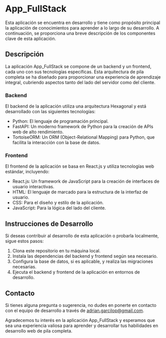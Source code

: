 # App_FullStack

Esta aplicación se encuentra en desarrollo y tiene como propósito principal la aplicación de conocimientos para aprender a lo largo de su desarrollo. A continuación, se proporciona una breve descripción de los componentes clave de esta aplicación.

## Descripción

La aplicación App_FullStack se compone de un backend y un frontend, cada uno con sus tecnologías específicas. Esta arquitectura de pila completa se ha diseñado para proporcionar una experiencia de aprendizaje integral, cubriendo aspectos tanto del lado del servidor como del cliente.

### Backend

El backend de la aplicación utiliza una arquitectura Hexagonal y está desarrollado con las siguientes tecnologías:

- Python: El lenguaje de programación principal.
- FastAPI: Un moderno framework de Python para la creación de APIs web de alto rendimiento.
- TortoiseORM: Un ORM (Object-Relational Mapping) para Python, que facilita la interacción con la base de datos.

### Frontend

El frontend de la aplicación se basa en React.js y utiliza tecnologías web estándar, incluyendo:

- React.js: Un framework de JavaScript para la creación de interfaces de usuario interactivas.
- HTML: El lenguaje de marcado para la estructura de la interfaz de usuario.
- CSS: Para el diseño y estilo de la aplicación.
- JavaScript: Para la lógica del lado del cliente.

## Instrucciones de Desarrollo

Si deseas contribuir al desarrollo de esta aplicación o probarla localmente, sigue estos pasos:

1. Clona este repositorio en tu máquina local.
2. Instala las dependencias del backend y frontend según sea necesario.
3. Configura la base de datos, si es aplicable, y realiza las migraciones necesarias.
4. Ejecuta el backend y frontend de la aplicación en entornos de desarrollo.

## Contacto

Si tienes alguna pregunta o sugerencia, no dudes en ponerte en contacto con el equipo de desarrollo a través de adrian.garcilop@gmail.com.

Agradecemos tu interés en la aplicación App_FullStack y esperamos que sea una experiencia valiosa para aprender y desarrollar tus habilidades en desarrollo web de pila completa.
